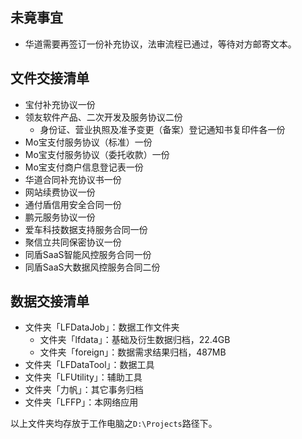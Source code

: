 ## 未竟事宜

- 华道需要再签订一份补充协议，法审流程已通过，等待对方邮寄文本。

## 文件交接清单

- 宝付补充协议一份
- 领友软件产品、二次开发及服务协议二份
    - 身份证、营业执照及准予变更（备案）登记通知书复印件各一份
- Mo宝支付服务协议（标准）一份
- Mo宝支付服务协议（委托收款）一份
- Mo宝支付商户信息登记表一份
- 华道合同补充协议书一份
- 网站续费协议一份
- 通付盾信用安全合同一份
- 鹏元服务协议一份
- 爱车科技数据支持服务合同一份
- 聚信立共同保密协议一份
- 同盾SaaS智能风控服务合同一份
- 同盾SaaS大数据风控服务合同二份

## 数据交接清单

- 文件夹「LFDataJob」：数据工作文件夹
    - 文件夹「lfdata」：基础及衍生数据归档，22.4GB
    - 文件夹「foreign」：数据需求结果归档，487MB
- 文件夹「LFDataTool」：数据工具
- 文件夹「LFUtility」：辅助工具
- 文件夹「力帆」：其它事务归档
- 文件夹「LFFP」：本网络应用

以上文件夹均存放于工作电脑之``D:\Projects``路径下。
